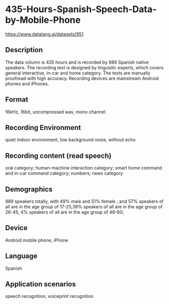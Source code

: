 # 435-Hours-Spanish-Speech-Data-by-Mobile-Phone
https://www.datatang.ai/datasets/951

## Description
The data volumn is 435 hours and is recorded by 989 Spanish native speakers. The recording text is designed by linguistic experts, which covers general interactive, in-car and home category. The texts are manually proofread with high accuracy. Recording devices are mainstream Android phones and iPhones.

## Format
16kHz, 16bit, uncompressed wav, mono channel

## Recording Environment
quiet indoor environment, low background noise, without echo

## Recording content (read speech)
oral category; human-machine interaction category; smart home command and in-car command category; numbers; news category

## Demographics
989 speakers totally, with 49% male and 51% female ; and 57% speakers of all are in the age group of 17-25,39% speakers of all are in the age group of 26-45, 4% speakers of all are in the age group of 46-60;

## Device
Android mobile phone, iPhone

## Language
Spanish

## Application scenarios
speech recognition, voiceprint recognition
